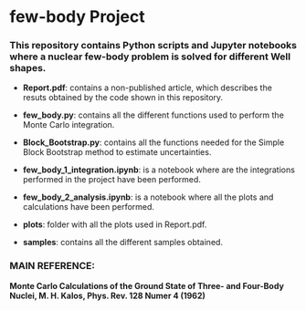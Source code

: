 # few-body Project

### This repository contains Python scripts and Jupyter notebooks where a nuclear few-body problem is solved for different Well shapes.

  - **Report.pdf**: contains a non-published article, which describes the resuts obtained by the code shown in this repository.

  - **few_body.py**: contains all the different functions used to perform the Monte Carlo integration.

  - **Block_Bootstrap.py**: contains all the functions needed for the Simple Block Bootstrap method to estimate uncertainties.

  - **few_body_1_integration.ipynb**: is a notebook where are the integrations performed in the project have been performed.

  - **few_body_2_analysis.ipynb**: is a notebook where all the plots and calculations have been performed.

  - **plots**: folder with all the plots used in Report.pdf.

  - **samples**: contains all the different samples obtained.

### MAIN REFERENCE: 
**Monte Carlo Calculations of the Ground State of Three- and Four-Body Nuclei, M. H. Kalos, Phys. Rev. 128 Numer 4 (1962)**
